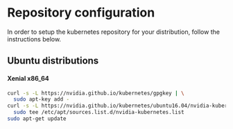 # Repository configuration

In order to setup the kubernetes repository for your distribution, follow the instructions below.

## Ubuntu distributions

#### Xenial x86_64

```bash
curl -s -L https://nvidia.github.io/kubernetes/gpgkey | \
  sudo apt-key add -
curl -s -L https://nvidia.github.io/kubernetes/ubuntu16.04/nvidia-kubernetes.list | \
  sudo tee /etc/apt/sources.list.d/nvidia-kubernetes.list
sudo apt-get update
```
